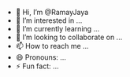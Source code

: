 - 👋 Hi, I’m @RamayJaya
- 👀 I’m interested in ...
- 🌱 I’m currently learning ...
- 💞️ I’m looking to collaborate on ...
- 📫 How to reach me ...
- 😄 Pronouns: ...
- ⚡ Fun fact: ...

<!---
RamayJaya/RamayJaya is a ✨ special ✨ repository because its `README.md` (this file) appears on your GitHub profile.
You can click the Preview link to take a look at your changes.
--->
